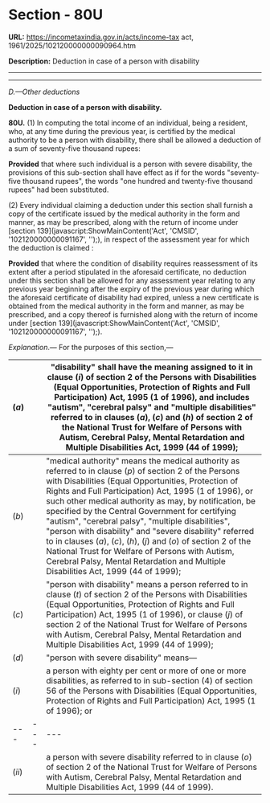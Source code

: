 # Section - 80U

**URL:** https://incometaxindia.gov.in/acts/income-tax act, 1961/2025/102120000000090964.htm

**Description:** Deduction in case of a person with disability

---

****

_D.—Other deductions_

**Deduction in case of a person with disability.**

**80U.** (1) In computing the total income of an individual, being a resident, who, at any time during the previous year, is certified by the medical authority to be a person with disability, there shall be allowed a deduction of a sum of seventy-five thousand rupees:

**Provided** that where such individual is a person with severe disability, the provisions of this sub-section shall have effect as if for the words "seventy-five thousand rupees", the words "one hundred and twenty-five thousand rupees" had been substituted.

(2) Every individual claiming a deduction under this section shall furnish a copy of the certificate issued by the medical authority in the form and manner, as may be prescribed, along with the return of income under [section 139](javascript:ShowMainContent\('Act', 'CMSID', '102120000000091167', ''\);), in respect of the assessment year for which the deduction is claimed :

**Provided** that where the condition of disability requires reassessment of its extent after a period stipulated in the aforesaid certificate, no deduction under this section shall be allowed for any assessment year relating to any previous year beginning after the expiry of the previous year during which the aforesaid certificate of disability had expired, unless a new certificate is obtained from the medical authority in the form and manner, as may be prescribed, and a copy thereof is furnished along with the return of income under [section 139](javascript:ShowMainContent\('Act', 'CMSID', '102120000000091167', ''\);).

_Explanation_._—_ For the purposes of this section,—

(_a_)|  |  "disability" shall have the meaning assigned to it in clause (_i_) of section 2 of the Persons with Disabilities (Equal Opportunities, Protection of Rights and Full Participation) Act, 1995 (1 of 1996), and includes "autism", "cerebral palsy" and "multiple disabilities" referred to in clauses (_a_), (_c_) and (_h_) of section 2 of the National Trust for Welfare of Persons with Autism, Cerebral Palsy, Mental Retardation and Multiple Disabilities Act, 1999 (44 of 1999);  
---|---|---  
(_b_)|  |  "medical authority" means the medical authority as referred to in clause (_p_) of section 2 of the Persons with Disabilities (Equal Opportunities, Protection of Rights and Full Participation) Act, 1995 (1 of 1996), or such other medical authority as may, by notification, be specified by the Central Government for certifying "autism", "cerebral palsy", "multiple disabilities", "person with disability" and "severe disability" referred to in clauses (_a_), (_c_), (_h_), (_j_) and (_o_) of section 2 of the National Trust for Welfare of Persons with Autism, Cerebral Palsy, Mental Retardation and Multiple Disabilities Act, 1999 (44 of 1999);  
(_c_)|  |  "person with disability" means a person referred to in clause (_t_) of section 2 of the Persons with Disabilities (Equal Opportunities, Protection of Rights and Full Participation) Act, 1995 (1 of 1996), or clause (_j_) of section 2 of the National Trust for Welfare of Persons with Autism, Cerebral Palsy, Mental Retardation and Multiple Disabilities Act, 1999 (44 of 1999);  
(_d_)|  |  "person with severe disability" means—  
(_i_)|  |  a person with eighty per cent or more of one or more disabilities, as referred to in sub-section (4) of section 56 of the Persons with Disabilities (Equal Opportunities, Protection of Rights and Full Participation) Act, 1995 (1 of 1996); or  
---|---|---  
(_ii_)|  |  a person with severe disability referred to in clause (_o_) of section 2 of the National Trust for Welfare of Persons with Autism, Cerebral Palsy, Mental Retardation and Multiple Disabilities Act, 1999 (44 of 1999).
